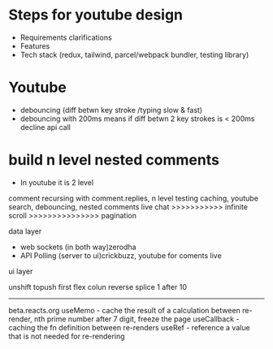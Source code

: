 # Steps for youtube design

- Requirements clarifications
- Features
- Tech stack (redux, tailwind, parcel/webpack bundler, testing library)

# Youtube

- debouncing (diff betwn key stroke /typing slow & fast)
- debouncing with 200ms means if diff betwn 2 key strokes is < 200ms decline api call

# build n level nested comments

- In youtube it is 2 level

comment recursing with comment.replies, n level testing
caching, youtube search, debouncing, nested comments
live chat >>>>>>>>>>> infinite scroll >>>>>>>>>>>>>>> pagination

data layer

- web sockets (in both way)zerodha
- API Polling (server to ui)crickbuzz, youtube for coments live

ui layer

unshift topush first
flex colun reverse
splice 1 after 10

---

beta.reacts.org
useMemo - cache the result of a calculation between re-render, nth prime number after 7 digit, freeze the page
useCallback - caching the fn definition between re-renders
useRef - reference a value that is not needed for re-rendering

